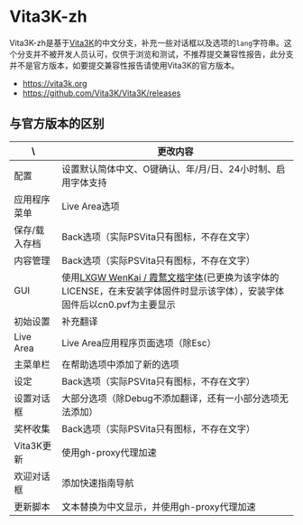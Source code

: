 # Vita3K-zh

Vita3K-zh是基于[Vita3K](https://github.com/Vita3K/Vita3K)的中文分支，补充一些对话框以及选项的`lang`字符串。这个分支并不被开发人员认可，仅供于浏览和测试，不推荐提交兼容性报告，此分支并不是官方版本，如要提交兼容性报告请使用Vita3K的官方版本。
- https://vita3k.org
- https://github.com/Vita3K/Vita3K/releases

## 与官方版本的区别
\ | 更改内容
--- | --- 
配置 | 设置默认简体中文、O键确认、年/月/日、24小时制、启用字体支持
应用程序菜单 | Live Area选项
保存/载入存档 | Back选项（实际PSVita只有图标，不存在文字）
内容管理 | Back选项（实际PSVita只有图标，不存在文字）
GUI | 使用[LXGW WenKai / 霞鹜文楷字体](https://github.com/lxgw/LxgwWenKai)(已更换为该字体的LICENSE，在未安装字体固件时显示该字体），安装字体固件后以cn0.pvf为主要显示
初始设置 | 补充翻译
Live Area | Live Area应用程序页面选项（除Esc）
主菜单栏 | 在帮助选项中添加了新的选项
设定 | Back选项（实际PSVita只有图标，不存在文字）
设置对话框 | 大部分选项（除Debug不添加翻译，还有一小部分选项无法添加）
奖杯收集 | Back选项（实际PSVita只有图标，不存在文字）
Vita3K更新 | 使用gh-proxy代理加速
欢迎对话框 | 添加快速指南导航
更新脚本 | 文本替换为中文显示，并使用gh-proxy代理加速

